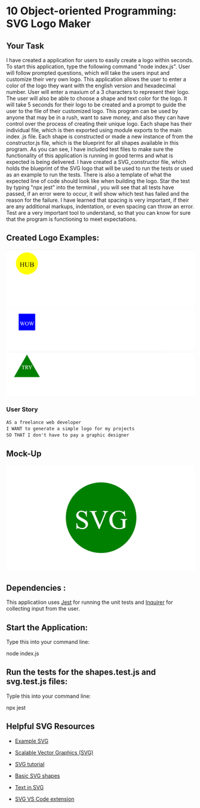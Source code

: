 # 10 Object-oriented Programming: SVG Logo Maker

## Your Task

I have created a application for users to easily create a logo within seconds. To start this application, type the following command "node index.js". User will follow prompted questions, which will take the users input and customize their very own logo. This application allows the user to enter a color of the logo they want with the english version and hexadecimal number. User will enter a maxium of a 3 characters to represent their logo. The user will also be able to choose a shape and text color for the logo. It will take 5 seconds for their logo to be created and a prompt to guide the user to the file of their customized logo. This program can be used by anyone that may be in a rush, want to save money, and also they can have control over the process of creating their unique logo. Each shape has their individual file, which is then exported using module exports to the main index .js file. Each shape is constructed or made a new instance of from the constructor.js file, which is the blueprint for all shapes available in this program. As you can see, I have included test files to make sure the functionality of this application is running in good terms and what is expected is being delivered. I have created a SVG_constructor file, which holds the blueprint of the SVG logo that will be used to run the tests or used as an example to run the tests. There is also a template of what the expected line of code should look like when building the logo. Star the test by typing "npx jest" into the terminal , you will see that all tests have passed, if an error were to occur, it will show which test has failed and the reason for the failure. I have learned that spacing is very important, if their are any additional markups, indentation, or even spacing can throw an error. Test are a very important tool to understand, so that you can know for sure that the program is functioning to meet expectations.

## Created Logo Examples:
![Alt text](<CreatedLogoExamples/Circle Logo Example.png>)  
![Alt text](CreatedLogoExamples/SquareLogoExample.png)      
![Alt text](CreatedLogoExamples/TriangleLogoExample.png)    

 
### User Story

```md
AS a freelance web developer
I WANT to generate a simple logo for my projects
SO THAT I don't have to pay a graphic designer
```

## Mock-Up

![Image showing a green circle with white text that reads "SVG.".](./Images/10-oop-homework-demo.png)

## Dependencies :

This applicatiion uses [Jest](https://www.npmjs.com/package/jest) for running the unit tests and [Inquirer](https://www.npmjs.com/package/inquirer/v/8.2.4) for collecting input from the user. 

## Start the Application:
Type this into your command line:

node index.js

## Run the tests for the shapes.test.js and svg.test.js files:
Typle this into your command line:

npx jest



## Helpful SVG Resources

* [Example SVG](https://static.fullstack-bootcamp.com/fullstack-ground/module-10/circle.svg)

* [Scalable Vector Graphics (SVG)](https://en.wikipedia.org/wiki/Scalable_Vector_Graphics)

* [SVG tutorial](https://developer.mozilla.org/en-US/docs/Web/SVG/Tutorial)

* [Basic SVG shapes](https://developer.mozilla.org/en-US/docs/Web/SVG/Tutorial/Basic_Shapes)

* [Text in SVG](https://developer.mozilla.org/en-US/docs/Web/SVG/Tutorial/Texts)

* [SVG VS Code extension](https://marketplace.visualstudio.com/items?itemName=jock.svg)

